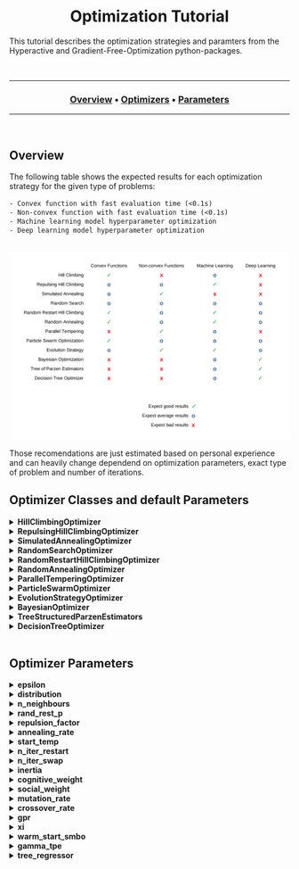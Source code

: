 <h1 align="center"> 
  Optimization Tutorial
</h1>

This tutorial describes the optimization strategies and paramters from the Hyperactive and Gradient-Free-Optimization python-packages. 

<br>

---

<div align="center"><a name="menu"></a>
  <h3>
    <a href="https://github.com/SimonBlanke/Hyperactive#overview">Overview</a> •
    <a href="https://github.com/SimonBlanke/Hyperactive#optimizer-classes-and-default-parameters">Optimizers</a> •
    <a href="https://github.com/SimonBlanke/Hyperactive#optimizer-parameters">Parameters</a>
  </h3>
</div>

---

<br>

## Overview

The following table shows the expected results for each optimization strategy for the given type of problems:

    - Convex function with fast evaluation time (<0.1s)
    - Non-convex function with fast evaluation time (<0.1s)
    - Machine learning model hyperparameter optimization
    - Deep learning model hyperparameter optimization

<p align="center">
  <br>
  <img src="./docs/_images/optimizer_table.png" width="950">
  <br>
</p>
Those recomendations are just estimated based on personal experience and can heavily change dependend on optimization parameters, exact type of problem and number of iterations.


<br>

## Optimizer Classes and default Parameters

<details>
<summary><b> HillClimbingOptimizer</b></summary>
  
<br>
  
Hill climbing is a very basic optimization technique, that explores the search space only localy. It starts at an initial point, which is often chosen randomly and continues to move to positions with a better solution. It has no method against getting stuck in local optima.

**Available parameters:**
  - epsilon=0.05
  - distribution="normal"
  - n_neighbours=3
  - rand_rest_p=0.03

**Use case/properties:**
  - Never as a first method of optimization
  - When you have a very good initial point to start from
  - If the search space is very simple and has few local optima or saddle points



</details>


<details>
<summary><b> RepulsingHillClimbingOptimizer</b></summary>
  
<br>
  
  
**Available parameters:**
  - epsilon=0.05
  - distribution="normal"
  - n_neighbours=3
  - rand_rest_p=0.03
  - repulsion_factor=3

**Use case/properties:**
  - When you have a good initial point to start from


</details>


<details>
<summary><b> SimulatedAnnealingOptimizer</b></summary>

<br>

Simulated annealing chooses its next possible position similar to hill climbing, but it accepts worse results with a probability that decreases with time:

<p align="center">
  <a href="equation">
    <img src="https://latex.codecogs.com/gif.latex?p%20%3D%20exp%20%5Cleft%20%28%20-%5Cfrac%7B%5CDelta%20f_%7Bnorm%7D%7D%7BT%7D%20%5Cright%20%29">
  </a>
</p>

It simulates a temperature that decreases with each iteration, similar to a material cooling down. The following normalization is used to calculate the probability independent of the metric:

<p align="center">
  <a href="equation">
    <img src="https://latex.codecogs.com/gif.latex?%5CDelta%20f_%7Bnorm%7D%20%3D%20%5Cfrac%7Bf%28y%29%20-%20f%28y%29%7D%7Bf%28y%29%20&plus;%20f%28y%29%7D">
  </a>
</p>


**Available parameters:**
  - epsilon=0.05
  - distribution="normal"
  - n_neighbours=3
  - rand_rest_p=0.03
  - annealing_rate=0.975
  - start_temp=1

**Use case/properties:**
- When you have a good initial point to start from, but expect the surrounding search space to be very complex
- Good as a second method of optimization


</details>


<details>
<summary><b> RandomSearchOptimizer</b></summary>

<br>

The random search explores by choosing a new position at random after each iteration. Some random search implementations choose a new position within a large hypersphere around the current position. The implementation in hyperactive is purely random across the search space in each step.

**Use case/properties:**
  - Very good as a first method of optimization or to start exploring the search space
  - For a short optimization run to get an acceptable solution

</details>


<details>
<summary><b> RandomRestartHillClimbingOptimizer</b></summary>

<br>

Random restart hill climbing works by starting a hill climbing search and jumping to a random new position after a number of iterations.

**Available parameters:**
  - epsilon=0.05
  - distribution="normal"
  - n_neighbours=3
  - rand_rest_p=0.03
  - n_iter_restart=10

**Use case/properties:**
  - Good as a first method of optimization
  - For a short optimization run to get an acceptable solution

</details>


<details>
<summary><b> RandomAnnealingOptimizer</b></summary>
  
<br>

An algorithm that chooses a new position within a large hypersphere around the current position. This hypersphere gets smaller over time.

**Available parameters:**
  - epsilon=0.05
  - distribution="normal"
  - n_neighbours=3
  - rand_rest_p=0.03
  - annealing_rate=0.975
  - start_temp=1

**Use case/properties:**
  - Disclaimer: I have not seen this algorithm before, but invented it myself. It seems to be a good alternative to the other random algorithms
  - Good as a first method of optimization
  - For a short optimization run to get an acceptable solution

</details>


<details>
<summary><b> ParallelTemperingOptimizer</b></summary>

<br>

Parallel Tempering initializes multiple simulated annealing searches with different temperatures and chooses to swap those temperatures with the following probability:


**Available parameters:**
  - n_iter_swap=10
  - rand_rest_p=0.03

**Use case/properties:**
  - Not as dependend of a good initial position as simulated annealing
  - If you have enough time for many model evaluations

</details>


<details>
<summary><b> ParticleSwarmOptimizer</b></summary>

<br>

Particle swarm optimization works by initializing a number of positions at the same time and moving all of those closer to the best one after each iteration.

**Available parameters:**
  - inertia=0.5
  - cognitive_weight=0.5
  - social_weight=0.5
  - rand_rest_p=0.03
  - 
**Use case/properties:**
  - If the search space is complex and large
  - If you have enough time for many model evaluations

</details>


<details>
<summary><b> EvolutionStrategyOptimizer</b></summary>

<br>

Evolution strategy mutates and combines the best individuals of a population across a number of generations without transforming them into an array of bits (like genetic algorithms) but uses the real values of the positions.

**Available parameters:**
  - mutation_rate=0.7
  - crossover_rate=0.3
  - rand_rest_p=0.03

**Use case/properties:**
  - If the search space is very complex and large
  - If you have enough time for many model evaluations

</details>


<details>
<summary><b> BayesianOptimizer</b></summary>

<br>

Bayesian optimization chooses new positions by calculating the expected improvement of every position in the search space based on a gaussian process that trains on already evaluated positions.

**Available parameters:**
  - gpr=gaussian_process["gp_nonlinear"]
  - xi=0.03
  - warm_start_smbo=None
  - rand_rest_p=0.03

**Use case/properties:**
  - If model evaluations take a long time
  - If you do not want to do many iterations
  - If your search space is not to big

</details>

<details>
<summary><b> TreeStructuredParzenEstimators</b></summary>

<br>

Tree of Parzen Estimators also chooses new positions by calculating the expected improvement. It does so by calculating the ratio of probability being among the best positions and the worst positions. Those probabilities are determined with a kernel density estimator, that is trained on alrady evaluated positions.

**Available parameters:**
  - gamma_tpe=0.5
  - warm_start_smbo=None
  - rand_rest_p=0.03

**Use case/properties:**
  - If model evaluations take a long time
  - If you do not want to do many iterations
  - If your search space is not to big

</details>


<details>
<summary><b> DecisionTreeOptimizer</b></summary>


**Available parameters:**
  - tree_regressor="extra_tree"
  - xi=0.01
  - warm_start_smbo=None
  - rand_rest_p=0.03

</details>



<br>

## Optimizer Parameters


<details>
<summary><b> epsilon</b></summary>

<br>

When climbing to new positions epsilon determines how far the hill climbing based algorithm jumps from one position to the next points. Higher epsilon leads to longer jumps.

**available values:** float

**Used by:**
  - HillClimbingOptimizer
  - RepulsingHillClimbingOptimizer
  - SimulatedAnnealingOptimizer
  - RandomRestartHillClimbingOptimizer
  - RandomAnnealingOptimizer
  - ParallelTemperingOptimizer
  - ParticleSwarmOptimizer
  - EvolutionStrategyOptimizer


</details>


<details>
<summary><b> distribution</b></summary>

<br>

The mathematical distribution the algorithm draws samples from. 

**available values:** str; "normal", "laplace", "logistic", "gumbel"

**Used by:**
  - HillClimbingOptimizer
  - RepulsingHillClimbingOptimizer
  - SimulatedAnnealingOptimizer
  - RandomRestartHillClimbingOptimizer
  - RandomAnnealingOptimizer
  - ParallelTemperingOptimizer
  - ParticleSwarmOptimizer
  - EvolutionStrategyOptimizer


</details>


<details>
<summary><b> n_neighbours</b></summary>

<br>

The number of positions the algorithm explores from its current postion before jumping to the best one.

**available values:** int

**Used by:**
  - HillClimbingOptimizer
  - RepulsingHillClimbingOptimizer
  - SimulatedAnnealingOptimizer
  - RandomRestartHillClimbingOptimizer
  - RandomAnnealingOptimizer
  - ParallelTemperingOptimizer
  - ParticleSwarmOptimizer
  - EvolutionStrategyOptimizer


</details>


<details>
<summary><b> rand_rest_p</b></summary>

<br>

Probability for the optimization algorithm to jump to a random position in an iteration step.

**available values:** float; [0.0, ... ,0.5, ... ,1]

**Used by:**
  - HillClimbingOptimizer
  - RepulsingHillClimbingOptimizer
  - SimulatedAnnealingOptimizer
  - RandomRestartHillClimbingOptimizer
  - RandomAnnealingOptimizer
  - ParallelTemperingOptimizer
  - ParticleSwarmOptimizer
  - EvolutionStrategyOptimizer
  - BayesianOptimizer
  - TreeStructuredParzenEstimators
  - DecisionTreeOptimizer


</details>


<details>
<summary><b> repulsion_factor</b></summary>

<br>

If the algorithm does not find a better position the repulsion factor increases epsilon for the next jump.

**available values:** float

**Used by:**
  - RepulsingHillClimbingOptimizer


</details>



<details>
<summary><b> annealing_rate</b></summary>

<br>

Rate at which the temperatur-value of the algorithm decreases. An annealing rate above 1 increases the temperature over time.

**available values:** float; [0.0, ... ,0.5, ... ,1]

**Used by:**
  - SimulatedAnnealingOptimizer
  - RandomAnnealingOptimizer
  - ParallelTemperingOptimizer


</details>


<details>
<summary><b> start_temp</b></summary>

<br>

The start temperatur determines the probability for the algorithm to jump to a worse position.

**available values:** float

**Used by:**
  - SimulatedAnnealingOptimizer
  - RandomAnnealingOptimizer
  - ParallelTemperingOptimizer


</details>


<details>
<summary><b> n_iter_restart</b></summary>

<br>

The number of iterations the algorithm performs before jumping to a random position.

**available values:** int

**Used by:**
  - RandomRestartHillClimbingOptimizer


</details>


<details>
<summary><b> n_iter_swap</b></summary>

<br>

The number of iterations the algorithm performs before switching temperatures of the individual optimizers in the population.

**available values:** int

**Used by:**
  - ParallelTemperingOptimizer


</details>


<details>
<summary><b> inertia</b></summary>

<br>

The inertia of the movement of the individual optimizers in the population.

**available values:** float

**Used by:**
  - ParticleSwarmOptimizer



</details>


<details>
<summary><b> cognitive_weight</b></summary>

<br>

A factor of the movement towards the personal best position of the individual optimizers in the population.

**available values:** float

**Used by:**
  - ParticleSwarmOptimizer


</details>


<details>
<summary><b> social_weight</b></summary>

<br>

A factor of the movement towards the global best position of the individual optimizers in the population.

**available values:** float

**Used by:**
  - ParticleSwarmOptimizer


</details>


<details>
<summary><b> mutation_rate</b></summary>

<br>

Probability of an individual in the population to perform an hill climbing step.

**available values:** float

**Used by:**
  - EvolutionStrategyOptimizer


</details>


<details>
<summary><b> crossover_rate</b></summary>

<br>

Probability of an individual to perform a crossover with the best individual in the population.

**available values:** float

**Used by:**
  - EvolutionStrategyOptimizer


</details>


<details>
<summary><b> gpr</b></summary>

<br>

The access to the surrogate model class. Example surrogate model classes can be found in a separate
[repository](https://github.com/SimonBlanke/surrogate-models).

**available values:** class

**Used by:**
  - BayesianOptimizer


</details>


<details>
<summary><b> xi</b></summary>

<br>

Parameter for the expected uncertainty of the estimation.

**available values:** float

**Used by:**
  - BayesianOptimizer
  - DecisionTreeOptimizer

</details>


<details>
<summary><b> warm_start_smbo</b></summary>

<br>

Dataframe that contains the search data of a previous optimization run.

**available values:** dataframe

**Used by:**
  - BayesianOptimizer
  - TreeStructuredParzenEstimators
  - DecisionTreeOptimizer


</details>


<details>
<summary><b> gamma_tpe</b></summary>

<br>

Separates the explored positions into good and bad.

**available values:** float; [0.0, ... ,0.5, ... ,1]

**Used by:**
  - TreeStructuredParzenEstimators


</details>


<details>
<summary><b> tree_regressor</b></summary>

<br>

The access to the surrogate model class. Example surrogate model classes can be found in a separate
[repository](https://github.com/SimonBlanke/surrogate-models).

**available values:** class

**Used by:**
  - DecisionTreeOptimizer

</details>


